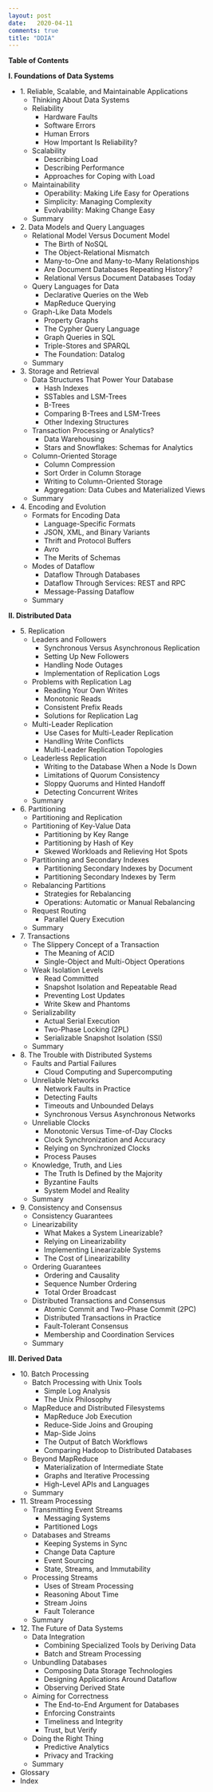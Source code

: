 ```yaml
---
layout: post
date:   2020-04-11
comments: true
title: "DDIA"
---
```


**Table of Contents**

**I. Foundations of Data Systems**
- 1\. Reliable, Scalable, and Maintainable Applications
  - Thinking About Data Systems
  - Reliability
    - Hardware Faults
    - Software Errors
    - Human Errors
    - How Important Is Reliability?
  - Scalability
    - Describing Load
    - Describing Performance
    - Approaches for Coping with Load
  - Maintainability
    - Operability: Making Life Easy for Operations
    - Simplicity: Managing Complexity
    - Evolvability: Making Change Easy
  - Summary
- 2\. Data Models and Query Languages
  - Relational Model Versus Document Model
    - The Birth of NoSQL
    - The Object-Relational Mismatch    
    - Many-to-One and Many-to-Many Relationships
    - Are Document Databases Repeating History?
    - Relational Versus Document Databases Today
  - Query Languages for Data
    - Declarative Queries on the Web
    - MapReduce Querying
  - Graph-Like Data Models
    - Property Graphs
    - The Cypher Query Language
    - Graph Queries in SQL
    - Triple-Stores and SPARQL
    - The Foundation: Datalog
  - Summary
- 3\. Storage and Retrieval
  - Data Structures That Power Your Database
    - Hash Indexes
    - SSTables and LSM-Trees
    - B-Trees
    - Comparing B-Trees and LSM-Trees
    - Other Indexing Structures
  - Transaction Processing or Analytics?
    - Data Warehousing
    - Stars and Snowflakes: Schemas for Analytics
  - Column-Oriented Storage
    - Column Compression
    - Sort Order in Column Storage
    - Writing to Column-Oriented Storage
    - Aggregation: Data Cubes and Materialized Views
  - Summary
- 4\. Encoding and Evolution
  - Formats for Encoding Data
    - Language-Specific Formats
    - JSON, XML, and Binary Variants
    - Thrift and Protocol Buffers
    - Avro
    - The Merits of Schemas
  - Modes of Dataflow
    - Dataflow Through Databases
    - Dataflow Through Services: REST and RPC
    - Message-Passing Dataflow
  - Summary

**II. Distributed Data**
- 5\. Replication
  - Leaders and Followers
    - Synchronous Versus Asynchronous Replication
    - Setting Up New Followers
    - Handling Node Outages
    - Implementation of Replication Logs
  - Problems with Replication Lag
    - Reading Your Own Writes
    - Monotonic Reads
    - Consistent Prefix Reads
    - Solutions for Replication Lag
  - Multi-Leader Replication
    - Use Cases for Multi-Leader Replication
    - Handling Write Conflicts
    - Multi-Leader Replication Topologies
  - Leaderless Replication
    - Writing to the Database When a Node Is Down
    - Limitations of Quorum Consistency
    - Sloppy Quorums and Hinted Handoff
    - Detecting Concurrent Writes
  - Summary
- 6\. Partitioning
  - Partitioning and Replication
  - Partitioning of Key-Value Data
    - Partitioning by Key Range
    - Partitioning by Hash of Key
    - Skewed Workloads and Relieving Hot Spots
  - Partitioning and Secondary Indexes
    - Partitioning Secondary Indexes by Document
    - Partitioning Secondary Indexes by Term
  - Rebalancing Partitions
    - Strategies for Rebalancing
    - Operations: Automatic or Manual Rebalancing
  - Request Routing
    - Parallel Query Execution
  - Summary
- 7\. Transactions
  - The Slippery Concept of a Transaction
    - The Meaning of ACID
    - Single-Object and Multi-Object Operations
  - Weak Isolation Levels
    - Read Committed
    - Snapshot Isolation and Repeatable Read
    - Preventing Lost Updates
    - Write Skew and Phantoms
  - Serializability
    - Actual Serial Execution
    - Two-Phase Locking (2PL)
    - Serializable Snapshot Isolation (SSI)
  - Summary
- 8\. The Trouble with Distributed Systems
  - Faults and Partial Failures
    - Cloud Computing and Supercomputing
  - Unreliable Networks
    - Network Faults in Practice
    - Detecting Faults
    - Timeouts and Unbounded Delays
    - Synchronous Versus Asynchronous Networks
  - Unreliable Clocks
    - Monotonic Versus Time-of-Day Clocks
    - Clock Synchronization and Accuracy
    - Relying on Synchronized Clocks
    - Process Pauses
  - Knowledge, Truth, and Lies
    - The Truth Is Defined by the Majority
    - Byzantine Faults
    - System Model and Reality
  - Summary
- 9\. Consistency and Consensus
  - Consistency Guarantees
  - Linearizability
    - What Makes a System Linearizable?
    - Relying on Linearizability
    - Implementing Linearizable Systems
    - The Cost of Linearizability
  - Ordering Guarantees
    - Ordering and Causality
    - Sequence Number Ordering
    - Total Order Broadcast
  - Distributed Transactions and Consensus
    - Atomic Commit and Two-Phase Commit (2PC)
    - Distributed Transactions in Practice
    - Fault-Tolerant Consensus
    - Membership and Coordination Services
  - Summary

**III. Derived Data**
- 10\. Batch Processing
  - Batch Processing with Unix Tools
    - Simple Log Analysis
    - The Unix Philosophy
  - MapReduce and Distributed Filesystems
    - MapReduce Job Execution
    - Reduce-Side Joins and Grouping
    - Map-Side Joins
    - The Output of Batch Workflows
    - Comparing Hadoop to Distributed Databases
  - Beyond MapReduce
    - Materialization of Intermediate State
    - Graphs and Iterative Processing
    - High-Level APIs and Languages
  - Summary
- 11\. Stream Processing
  - Transmitting Event Streams
    - Messaging Systems
    - Partitioned Logs
  - Databases and Streams
    - Keeping Systems in Sync
    - Change Data Capture
    - Event Sourcing
    - State, Streams, and Immutability
  - Processing Streams
    - Uses of Stream Processing
    - Reasoning About Time
    - Stream Joins
    - Fault Tolerance
  - Summary
- 12\. The Future of Data Systems
  - Data Integration
    - Combining Specialized Tools by Deriving Data
    - Batch and Stream Processing
  - Unbundling Databases
    - Composing Data Storage Technologies
    - Designing Applications Around Dataflow
    - Observing Derived State
  - Aiming for Correctness
    - The End-to-End Argument for Databases
    - Enforcing Constraints
    - Timeliness and Integrity
    - Trust, but Verify
  - Doing the Right Thing
    - Predictive Analytics
    - Privacy and Tracking
  - Summary
- Glossary
- Index
